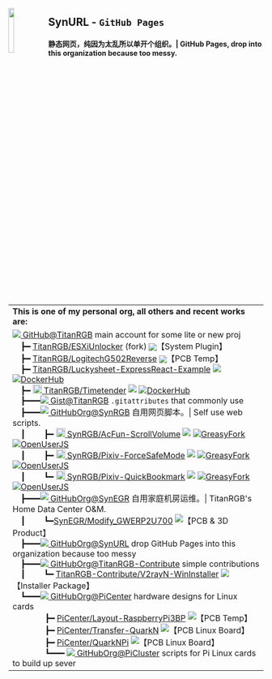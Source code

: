 <img align="left" width="15%" src="https://i.postimg.cc/xjzqWFVK/icon.png"></img><h2><strong>SynURL</strong> - <code>GitHub Pages</code></h2>
<h4>静态网页，纯因为太乱所以单开个组织。| GitHub Pages, drop into this organization because too messy.</h4>



<table>
    <tr>
        <td>
        <b>This is one of my personal org, all others and recent works are:</b>
        </td>
    </tr>
	<tr>
        <td>
            <span><a href='https://github.com/TitanRGB'><img align="top" src="https://github.com/TitanRGB/TitanRGB/raw/main/README/TitanRGB.png" /> GitHub@TitanRGB</a> main account for some lite or new proj</span><br/>
<span>&emsp;┣━ <a href='https://github.com/TitanRGB/ESXiUnlocker'>TitanRGB/ESXiUnlocker</a> (fork) <img align="top" src="https://img.shields.io/github/stars/TitanRGB/ESXiUnlocker.svg" style="zoom:95%;padding-left:0;vertical-align:middle;display:inline-block;float: none;" />【System Plugin】</span><br/>
<span>&emsp;┣━ <a href='https://github.com/TitanRGB/LogitechG502Reverse'>TitanRGB/LogitechG502Reverse</a> <img align="top" src="https://img.shields.io/github/stars/TitanRGB/LogitechG502Reverse.svg" style="zoom:95%;padding-left:0;vertical-align:middle;display:inline-block;float: none;" />【PCB Temp】</span><br/>
<span>&emsp;┣━ <a href='https://github.com/TitanRGB/Luckysheet-ExpressReact-Example'>TitanRGB/Luckysheet-ExpressReact-Example</a> <img align="top" src="https://img.shields.io/github/stars/TitanRGB/Luckysheet-ExpressReact-Example.svg" /> <a href='https://hub.docker.com/repository/docker/titanrgb/luckysheet-expressreact-example'><img src="https://img.shields.io/badge/-DockerHub-1c90ed?style=flat&amp;logo=Docker&amp;logoColor=white" referrerpolicy="no-referrer" alt="DockerHub"></a></span><br/>
<span>&emsp;┣━ <a href='https://github.com/TitanRGB/Timetender'><img src="https://github.com/TitanRGB/TitanRGB/raw/main/README/Timetender.png" width="18" /> TitanRGB/Timetender</a>  <img align="top" src="https://img.shields.io/github/stars/TitanRGB/Timetender.svg" /> <a href='https://hub.docker.com/r/titanrgb/timetender'><img src="https://img.shields.io/badge/-DockerHub-1c90ed?style=flat&amp;logo=Docker&amp;logoColor=white" referrerpolicy="no-referrer" alt="DockerHub"></a></span><br/>
<span>&emsp;┣━━━<a href='https://gist.github.com/TitanRGB'><img align="top" src="https://github.com/TitanRGB/TitanRGB/raw/main/README/TitanRGB.png" /> Gist@TitanRGB</a> <code>.gitattributes</code> that commonly use</span><br/>
<span>&emsp;┣━━━<a href='https://github.com/SynRGB'><img align="top" src="https://github.com/TitanRGB/TitanRGB/raw/main/README/SynRGB.png" /> GitHubOrg@SynRGB</a> 自用网页脚本。| Self use web scripts.</span><br/>
<span>&emsp;┃&emsp;&emsp;&nbsp;┣━ <a href='https://github.com/SynRGB/AcFun-ScrollVolume'><img src="https://github.com/TitanRGB/TitanRGB/raw/main/README/AcFun-ScrollVolume.png" width="18" /> SynRGB/AcFun-ScrollVolume</a> <img align="top" src="https://img.shields.io/github/stars/SynRGB/AcFun-ScrollVolume.svg" /> <a href='https://greasyfork.org/zh-CN/scripts/453260-acfun-scrollvolume'><img src="https://img.shields.io/badge/-GreasyFork-670000?style=flat&amp;logo=tampermonkey&amp;logoColor=white" referrerpolicy="no-referrer" alt="GreasyFork"></a> <a href='https://openuserjs.org/scripts/TitanRGB/AcFun-ScrollVolume'><img src="https://img.shields.io/badge/-OpenUserJS-004796?style=flat&amp;logo=tampermonkey&amp;logoColor=white" referrerpolicy="no-referrer" alt="OpenUserJS"></a></span><br/>
<span>&emsp;┃&emsp;&emsp;&nbsp;┣━ <a href='https://github.com/SynRGB/Pixiv-ForceSafeMode'><img src="https://github.com/TitanRGB/TitanRGB/raw/main/README/Pixiv-ForceSafeMode.png" width="18" /> SynRGB/Pixiv-ForceSafeMode</a> <img align="top" src="https://img.shields.io/github/stars/SynRGB/Pixiv-ForceSafeMode.svg" /> <a href='https://greasyfork.org/zh-CN/scripts/453648-pixiv-forcesafemode'><img src="https://img.shields.io/badge/-GreasyFork-670000?style=flat&amp;logo=tampermonkey&amp;logoColor=white" referrerpolicy="no-referrer" alt="GreasyFork"></a> <a href='https://openuserjs.org/scripts/TitanRGB/Pixiv-ForceSafeMode'><img src="https://img.shields.io/badge/-OpenUserJS-004796?style=flat&amp;logo=tampermonkey&amp;logoColor=white" referrerpolicy="no-referrer" alt="OpenUserJS"></a></span><br/>
<span>&emsp;┃&emsp;&emsp;&nbsp;┗━ <a href='https://github.com/SynRGB/Pixiv-QuickBookmark'><img src="https://github.com/TitanRGB/TitanRGB/raw/main/README/Pixiv-QuickBookmark.png" width="18" /> SynRGB/Pixiv-QuickBookmark</a> <img align="top" src="https://img.shields.io/github/stars/SynRGB/Pixiv-QuickBookmark.svg" /> <a href='https://greasyfork.org/en/scripts/453417-pixiv-quickbookmark'><img src="https://img.shields.io/badge/-GreasyFork-670000?style=flat&amp;logo=tampermonkey&amp;logoColor=white" referrerpolicy="no-referrer" alt="GreasyFork"></a> <a href='https://openuserjs.org/scripts/TitanRGB/Pixiv-QuickBookmark'><img src="https://img.shields.io/badge/-OpenUserJS-004796?style=flat&amp;logo=tampermonkey&amp;logoColor=white" referrerpolicy="no-referrer" alt="OpenUserJS"></a></span><br/>
<span>&emsp;┣━━━<a href='https://github.com/SynEGR'><img align="top" src="https://github.com/TitanRGB/TitanRGB/raw/main/README/SynEGR.png" /> GitHubOrg@SynEGR</a> 自用家庭机房运维。| TitanRGB's Home Data Center O&M.</span><br/>
<span>&emsp;┃&emsp;&emsp;&nbsp;┗━<a href='https://github.com/SynEGR/Modify_GWERP2U700'>SynEGR/Modify_GWERP2U700</a> <img align="top" src="https://img.shields.io/github/stars/SynEGR/Modify_GWERP2U700.svg" />【PCB & 3D Product】</span><br/>
<span>&emsp;┣━━━<a href='https://github.com/SynURL'><img align="top" src="https://github.com/TitanRGB/TitanRGB/raw/main/README/SynURL.png" /> GitHubOrg@SynURL</a> drop GitHub Pages into this organization because too messy</span><br/>
<span>&emsp;┣━━━<a href='https://github.com/TitanRGB-Contribute'><img align="top" src="https://github.com/TitanRGB/TitanRGB/raw/main/README/TitanRGB-Contribute.png" /> GitHubOrg@TitanRGB-Contribute</a> simple contributions</span><br/>
<span>&emsp;┃&emsp;&emsp;&nbsp;┗━ <a href='https://github.com/TitanRGB-Contribute/V2rayN-WinInstaller'>TitanRGB-Contribute/V2rayN-WinInstaller</a> <img align="top" src="https://img.shields.io/github/stars/TitanRGB-Contribute/V2rayN-WinInstaller.svg" />【Installer Package】</span><br/>
<span>&emsp;┗━━━<a href='https://github.com/PiCenter'><img align="top" src="https://github.com/TitanRGB/TitanRGB/raw/main/README/PiCenter.png" /> GitHubOrg@PiCenter</a> hardware designs for Linux cards</span><br/>
<span>&emsp;&emsp;&emsp;&emsp;┣━ <a href='https://github.com/PiCenter/Layout-RaspberryPi3BP'>PiCenter/Layout-RaspberryPi3BP</a> <img align="top" src="https://img.shields.io/github/stars/PiCenter/Layout-RaspberryPi3BP.svg" />【PCB Temp】</span><br/>
<span>&emsp;&emsp;&emsp;&emsp;┣━ <a href='https://github.com/PiCenter/Transfer-QuarkN'>PiCenter/Transfer-QuarkN</a> <img align="top" src="https://img.shields.io/github/stars/PiCenter/Transfer-QuarkN.svg" />【PCB Linux Board】</span><br/>
<span>&emsp;&emsp;&emsp;&emsp;┣━ <a href='https://github.com/PiCenter/QuarkNPi'>PiCenter/QuarkNPi</a> <img align="top" src="https://img.shields.io/github/stars/PiCenter/QuarkNPi.svg" />【PCB Linux Board】</span><br/>
<span>&emsp;&emsp;&emsp;&emsp;┗━━━ <a href='https://github.com/PiCluster'><img align="top" src="https://github.com/TitanRGB/TitanRGB/raw/main/README/PiCluster.png" /> GitHubOrg@PiCluster</a> scripts for Pi Linux cards to build up sever</span>
        </td>
    </tr>
</tbody>
</table>
